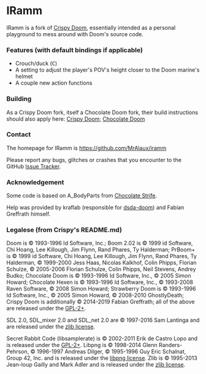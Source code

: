 # IRamm

IRamm is a fork of [Crispy Doom](https://www.chocolate-doom.org/wiki/index.php/Crispy_Doom), essentially intended as a personal playground to mess around with Doom's source code.

### Features (with default bindings if applicable)

 * Crouch/duck (<kbd>C</kbd>)
 * A setting to adjust the player's POV's height closer to the Doom marine's helmet
 * A couple new action functions

### Building

As a Crispy Doom fork, itself a Chocolate Doom fork, their build instructions should also apply here: [Crispy Doom](https://github.com/fabiangreffrath/crispy-doom/wiki/Building-on-Windows); [Chocolate Doom](https://www.chocolate-doom.org/wiki/index.php/Building_Chocolate_Doom_on_Windows)

### Contact

The homepage for IRamm is https://github.com/MrAlaux/iramm

Please report any bugs, glitches or crashes that you encounter to the GitHub [Issue Tracker](https://github.com/MrAlaux/iramm/issues).

### Acknowledgement

Some code is based on A_BodyParts from [Chocolate Strife](https://github.com/chocolate-doom/chocolate-doom/blob/master/src/strife).

Help was provided by kraflab (responsible for [dsda-doom](https://github.com/kraflab/dsda-doom)) and Fabian Greffrath himself.

### Legalese (from Crispy's README.md)

Doom is © 1993-1996 Id Software, Inc.; 
Boom 2.02 is © 1999 id Software, Chi Hoang, Lee Killough, Jim Flynn, Rand Phares, Ty Halderman;
PrBoom+ is © 1999 id Software, Chi Hoang, Lee Killough, Jim Flynn, Rand Phares, Ty Halderman,
© 1999-2000 Jess Haas, Nicolas Kalkhof, Colin Phipps, Florian Schulze,
© 2005-2006 Florian Schulze, Colin Phipps, Neil Stevens, Andrey Budko;
Chocolate Doom is © 1993-1996 Id Software, Inc., © 2005 Simon Howard; 
Chocolate Hexen is © 1993-1996 Id Software, Inc., © 1993-2008 Raven Software, © 2008 Simon Howard;
Strawberry Doom is © 1993-1996 Id Software, Inc., © 2005 Simon Howard, © 2008-2010 GhostlyDeath; 
Crispy Doom is additionally © 2014-2019 Fabian Greffrath;
all of the above are released under the [GPL-2+](https://www.gnu.org/licenses/gpl-2.0.html).

SDL 2.0, SDL_mixer 2.0 and SDL_net 2.0 are © 1997-2016 Sam Lantinga and are released under the [zlib license](http://www.gzip.org/zlib/zlib_license.html).

Secret Rabbit Code (libsamplerate) is © 2002-2011 Erik de Castro Lopo and is released under the [GPL-2+](http://www.gnu.org/licenses/gpl-2.0.html).
Libpng is © 1998-2014 Glenn Randers-Pehrson, © 1996-1997 Andreas Dilger, © 1995-1996 Guy Eric Schalnat, Group 42, Inc. and is released under the [libpng license](http://www.libpng.org/pub/png/src/libpng-LICENSE.txt).
Zlib is © 1995-2013 Jean-loup Gailly and Mark Adler and is released under the [zlib license](http://www.zlib.net/zlib_license.html).
